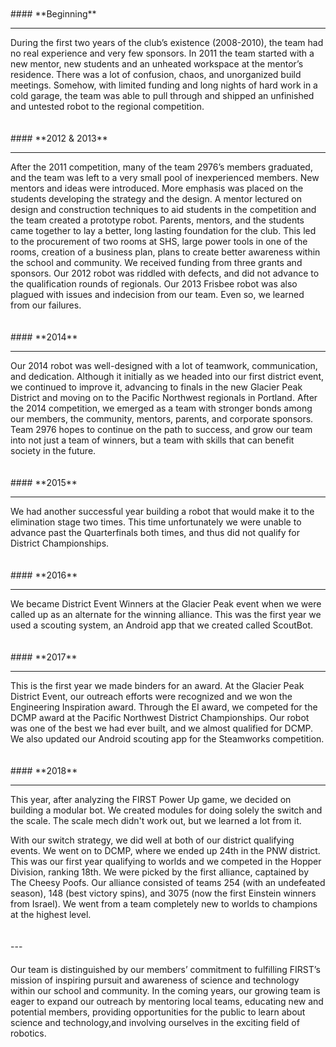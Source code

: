 <!--t About Us: Our story t-->

<div style="height:10px"></div>
#### **Beginning**

---

During the first two years of the club’s existence (2008-2010), the team had no real experience and very few sponsors. In 2011 the team started with a new mentor, new students and an unheated workspace at the mentor’s residence. There was a lot of confusion, chaos, and unorganized build meetings. Somehow, with limited funding and long nights of hard work in a cold garage, the team was able to pull through and shipped an unfinished and untested robot to the regional competition.

<div style="height:20px"></div>
#### **2012 & 2013**

---

After the 2011 competition, many of the team 2976’s members graduated, and the team was left to a very small pool of inexperienced members. New mentors and ideas were introduced. More emphasis was placed on the students developing the strategy and the design. A mentor lectured on design and construction techniques to aid students in the competition and the team created a prototype robot. Parents, mentors, and the students came together to lay a better, long lasting foundation for the club. This led to the procurement of two rooms at SHS, large power tools in one of the rooms, creation of a business plan, plans to create better awareness within the school and community. We received funding from three grants and sponsors. Our 2012 robot was riddled with defects, and did not advance to the qualification rounds of regionals. Our 2013 Frisbee robot was also plagued with issues and indecision from our team.  Even so, we learned from our failures.

<div style="height:20px"></div>
#### **2014**

---

Our 2014 robot was well-designed with a lot of teamwork, communication, and dedication. Although it initially as we headed into our first district event, we continued to improve it, advancing to finals in the new Glacier Peak District and moving on to the Pacific Northwest regionals in Portland. After the 2014 competition, we emerged as a team with stronger bonds among our members, the community, mentors, parents, and corporate sponsors. Team 2976 hopes to continue on the path to success, and grow our team into not just a team of winners, but a team with skills that can benefit society in the future.

<div style="height:20px"></div>
#### **2015**

---

We had another successful year building a robot that would make it to the elimination stage two times. This time unfortunately we were unable to advance past the Quarterfinals both times, and thus did not qualify for District Championships.

<div style="height:20px"></div>
#### **2016**

---

We became District Event Winners at the Glacier Peak event when we were called up as an alternate for the winning alliance. This was the first year we used a scouting system, an Android app that we created called ScoutBot.

<div style="height:20px"></div>
#### **2017**

---

This is the first year we made binders for an award. At the Glacier Peak District Event, our outreach efforts were recognized and we won the Engineering Inspiration award. Through the EI award, we competed for the DCMP award at the Pacific Northwest District Championships. Our robot was one of the best we had ever built, and we almost qualified for DCMP.
We also updated our Android scouting app for the Steamworks competition.

<div style="height:20px"></div>
#### **2018**

---

This year, after analyzing the FIRST Power Up game, we decided on building a modular bot. We created modules for doing solely the switch and the scale. The scale mech didn't work out, but we learned a lot from it.

With our switch strategy, we did well at both of our district qualifying events. We went on to DCMP, where we ended up 24th in the PNW district. This was our first year qualifying to worlds and we competed in the Hopper Division, ranking 18th. We were picked by the first alliance, captained by The Cheesy Poofs. Our alliance consisted of teams 254 (with an undefeated season), 148 (best victory spins), and 3075 (now the first Einstein winners from Israel). We went from a team completely new to worlds to champions at the highest level.

<div style="height:20px"></div>
---
<div style="height:20px"></div>
Our team is distinguished by our members’ commitment to fulfilling FIRST’s mission of inspiring pursuit and awareness of science and technology within our school and community. In the coming years, our growing team is eager to expand our outreach by mentoring local teams, educating new and potential members, providing opportunities for the public to learn about science and technology,and involving ourselves in the exciting field of robotics.